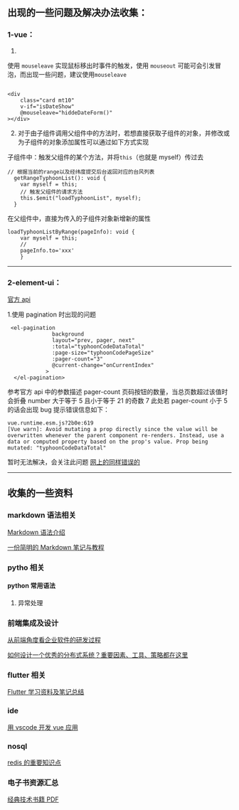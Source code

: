 ## 出现的一些问题及解决办法收集：

### 1-vue：

1.

使用 `mouseleave` 实现鼠标移出时事件的触发，使用 `mouseout` 可能可会引发冒泡，而出现一些问题，建议使用`mouseleave`

```

<div
    class="card mt10"
    v-if="isDateShow"
    @mouseleave="hiddeDateForm()"
></div>
```

2. 对于由子组件调用父组件中的方法时，若想直接获取子组件的对象，并修改或为子组件的对象添加属性可以通过如下方式实现

子组件中：触发父组件的某个方法，并将`this`（也就是 myself）传过去

```
// 根据当前的range以及经纬度提交后台返回对应的台风列表
  getRangeTyphoonList(): void {
    var myself = this;
    // 触发父组件的请求方法
    this.$emit("loadTyphoonList", myself);
  }
```

在父组件中，直接为传入的子组件对象新增新的属性

```
loadTyphoonListByRange(pageInfo): void {
    var myself = this;
    //
    pageInfo.to='xxx'
    }
```

---

### 2-element-ui：

[官方 api](https://element.eleme.cn/#/zh-CN/component/pagination)

1.使用 pagination 时出现的问题

```
 <el-pagination
              background
              layout="prev, pager, next"
              :total="typhoonCodeDataTotal"
              :page-size="typhoonCodePageSize"
              :pager-count="3"
              @current-change="onCurrentIndex"
            >
  </el-pagination>

```

参考官方 api 中的参数描述
pager-count 页码按钮的数量，当总页数超过该值时会折叠 number 大于等于 5 且小于等于 21 的奇数 7
此处若 pager-count 小于 5 的话会出现 bug
提示错误信息如下：

```
vue.runtime.esm.js?2b0e:619
[Vue warn]: Avoid mutating a prop directly since the value will be overwritten whenever the parent component re-renders. Instead, use a data or computed property based on the prop's value. Prop being mutated: "typhoonCodeDataTotal"
```

暂时无法解决，会关注此问题
[网上的同样错误的](https://github.com/ElemeFE/element/issues/14055)

---

## 收集的一些资料

### markdown 语法相关

[Markdown 语法介绍](https://coding.net/help/doc/project/markdown.html)

[一份简明的 Markdown 笔记与教程](https://github.com/mzlogin/markdown-intro)

### pytho 相关

#### python 常用语法

1. 异常处理

### 前端集成及设计

[从前端角度看企业软件的研发过程](https://www.yuque.com/xufei-coder/code/fd0gv5?hmsr=toutiao.io&utm_medium=toutiao.io&utm_source=toutiao.io)

[如何设计一个优秀的分布式系统？重要因素、工具、策略都在这里](https://mp.weixin.qq.com/s/XTh46Zj8aCLJ-hN84cnRXQ)

### flutter 相关

[Flutter 学习资料及笔记总结](https://liudanking.com/beautiful-life/flutter-learn-tutorial/?hmsr=toutiao.io&utm_medium=toutiao.io&utm_source=toutiao.io)

### ide

[用 vscode 开发 vue 应用](https://segmentfault.com/a/1190000019055976?hmsr=toutiao.io&utm_medium=toutiao.io&utm_source=toutiao.io)

### nosql

[redis 的重要知识点](https://github.com/Weiwf/redis-mindmap/blob/master/README.md?hmsr=toutiao.io&utm_medium=toutiao.io&utm_source=toutiao.io)

### 电子书资源汇总

[经典技术书籍 PDF](https://github.com/royeo/awesome-programming-books)
